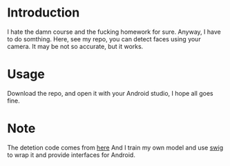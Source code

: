 # Introduction
I hate the damn course and the fucking homework for sure.
Anyway, I have to do somthing. Here, see my repo, you can
detect faces using your camera. It may be not so accurate, but
it works.

# Usage
Download the repo, and open it with your Android studio, I
hope all goes fine.

# Note
The detetion code comes from [here](https://github.com/CitrusRokid/OpenNPD) And I train my own model
and use [swig](https://github.com/EvergreenHZ/Lazy_Boy_Diary/tree/master/cross_compilation_android) to wrap it and provide interfaces
for Android.
